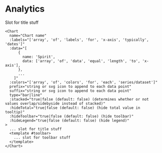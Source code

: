 # Analytics

<client-only>
<DemoContainer>
  <Chart 
    name="Chart"
    type="bar"
    :stacked="true"
    :labels="[
      '2021-01-01', '2021-01-02', '2021-01-03', '2021-01-04', '2021-01-05',
      '2021-01-06', '2021-01-07', '2021-01-08', '2021-01-09', '2021-01-10',
      '2021-01-11', '2021-01-12', '2021-01-13', '2021-01-14', '2021-01-15',
      '2021-01-16', '2021-01-17'
    ]"
    :data="[
      {
        name: 'Spirit',
        data: [120, 130, 140, 150, 160, 170, 180, 190, 200, 210, 220, 230, 240, 250, 260, 270, 280],
      },
      {
        name: 'Ad Astra',
        data: [150, 155, 160, 165, 170, 175, 180, 185, 190, 195, 200, 205, 210, 215, 220, 225, 230],
      },
      {
        name: 'Tempad',
        data: [180, 182, 184, 186, 188, 190, 192, 194, 196, 198, 200, 202, 204, 206, 208, 210, 212],
      },
    ]"  
    :colors="['#FF0000', '#00FF00', '#0000FF']"
    suffix="<svg xmlns='http://www.w3.org/2000/svg' class='h-6 w-6' fill='none' viewBox='0 0 24 24' stroke='currentColor' stroke-width='2'><path stroke-linecap='round' stroke-linejoin='round' d='M4 16v1a3 3 0 003 3h10a3 3 0 003-3v-1m-4-4l-4 4m0 0l-4-4m4 4V4' /></svg>"
  />
</DemoContainer>
<DemoContainer>
  <Chart 
    name="Chart"
    type="line"
    :labels="[
      '2021-01-01', '2021-01-02', '2021-01-03', '2021-01-04', '2021-01-05',
      '2021-01-06', '2021-01-07', '2021-01-08', '2021-01-09', '2021-01-10',
      '2021-01-11', '2021-01-12', '2021-01-13', '2021-01-14', '2021-01-15',
      '2021-01-16', '2021-01-17'
    ]"
    :data="[
      {
        name: 'Spirit',
        data: [120, 130, 140, 150, 160, 170, 180, 190, 200, 210, 220, 230, 240, 250, 260, 270, 280],
      },
      {
        name: 'Ad Astra',
        data: [150, 155, 160, 165, 170, 175, 180, 185, 190, 195, 200, 205, 210, 215, 220, 225, 230],
      },
      {
        name: 'Tempad',
        data: [180, 182, 184, 186, 188, 190, 192, 194, 196, 198, 200, 202, 204, 206, 208, 210, 212],
      },
    ]"  
    :colors="['#FF0000', '#00FF00', '#0000FF']"
    suffix="<svg xmlns='http://www.w3.org/2000/svg' class='h-6 w-6' fill='none' viewBox='0 0 24 24' stroke='currentColor' stroke-width='2'><path stroke-linecap='round' stroke-linejoin='round' d='M4 16v1a3 3 0 003 3h10a3 3 0 003-3v-1m-4-4l-4 4m0 0l-4-4m4 4V4' /></svg>"
  />
</DemoContainer>
<DemoContainer>
  <Chart 
    name="Chart"
    :labels="[
      '2021-01-01', '2021-01-02', '2021-01-03', '2021-01-04', '2021-01-05',
      '2021-01-06', '2021-01-07', '2021-01-08', '2021-01-09', '2021-01-10',
      '2021-01-11', '2021-01-12', '2021-01-13', '2021-01-14', '2021-01-15',
      '2021-01-16', '2021-01-17'
    ]"
    :data="[
      {
        name: 'Spirit',
        data: [120, 130, 140, 150, 160, 170, 180, 190, 200, 210, 220, 230, 240, 250, 260, 270, 280],
      },
      {
        name: 'Ad Astra',
        data: [150, 155, 160, 165, 170, 175, 180, 185, 190, 195, 200, 205, 210, 215, 220, 225, 230],
      },
      {
        name: 'Tempad',
        data: [180, 182, 184, 186, 188, 190, 192, 194, 196, 198, 200, 202, 204, 206, 208, 210, 212],
      },
    ]"  
    :colors="['#FF0000', '#00FF00', '#0000FF']"
    suffix="<svg xmlns='http://www.w3.org/2000/svg' class='h-6 w-6' fill='none' viewBox='0 0 24 24' stroke='currentColor' stroke-width='2'><path stroke-linecap='round' stroke-linejoin='round' d='M4 16v1a3 3 0 003 3h10a3 3 0 003-3v-1m-4-4l-4 4m0 0l-4-4m4 4V4' /></svg>"
  >
  Slot for title stuff
  <Chips :items="['option 1', 'option 3']" />
  <template #toolbar>
    <Button>
      <PlusIcon />
      Slot for toolbar stuff
    </Button>
  </template>
</Chart>
</DemoContainer>
</client-only>

```vue
<Chart
  name="Chart name"
  :labels="['array', 'of', 'labels', 'for', 'x-axis', 'typically', 'dates']"
  :data="[
      {
        name: 'Spirit',
        data: ['array', 'of', 'data', 'equal', 'length', 'to', 'x-axis'],
      },
      ...
    ]"
  :colors="['array', 'of', 'colors', 'for', 'each', 'series/dataset']"
  prefix="string or svg icon to append to each data point"
  suffix="string or svg icon to append to each data point"
  type="bar|line"
  :stacked="true|false (default: false) (determines whether or not values overlap/sidebyside instead of stacked)"
  :hideTotal="true|false (default: false) (hide total value in tooltip)"
  :hideToolbar="true|false (default: false) (hide toolbar)"
  :hideLegend="true|false (default: false) (hide legend)"
>
  ... slot for title stuff
  <template #toolbar>
    ... slot for toolbar stuff
  </template>
</Chart>
```
